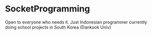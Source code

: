 # SocketProgramming
Open to everyone who needs it. Just Indonesian programmer currently doing school projects in South Korea (Dankook Univ)
